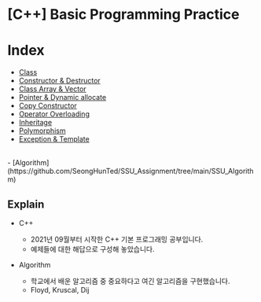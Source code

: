 # [C++] Basic Programming Practice

# Index
- [Class](https://github.com/SeongHunTed/SSU_Assignment/tree/main/CH04)
- [Constructor & Destructor](https://github.com/SeongHunTed/SSU_Assignment/tree/main/CH05)
- [Class Array & Vector](https://github.com/SeongHunTed/SSU_Assignment/tree/main/CH06)
- [Pointer & Dynamic allocate](https://github.com/SeongHunTed/SSU_Assignment/tree/main/CH08)
- [Copy Constructor](https://github.com/SeongHunTed/SSU_Assignment/tree/main/CH09)
- [Operator Overloading](https://github.com/SeongHunTed/SSU_Assignment/tree/main/CH10)
- [Inheritage](https://github.com/SeongHunTed/SSU_Assignment/tree/main/CH11)
- [Polymorphism](https://github.com/SeongHunTed/SSU_Assignment/tree/main/CH12)
- [Exception & Template](https://github.com/SeongHunTed/SSU_Assignment/tree/main/CH13)
<br>
- [Algorithm](https://github.com/SeongHunTed/SSU_Assignment/tree/main/SSU_Algorithm)


## Explain

- C++
  - 2021년 09월부터 시작한 C++ 기본 프로그래밍 공부입니다.
  - 예제들에 대한 해답으로 구성해 놓았습니다.

- Algorithm
  - 학교에서 배운 알고리즘 중 중요하다고 여긴 알고리즘을 구현했습니다.
  - Floyd, Kruscal, Dij
